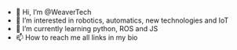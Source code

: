 - 👋 Hi, I’m @WeaverTech
- 👀 I’m interested in robotics, automatics, new technologies and IoT
- 🌱 I’m currently learning python, ROS and JS
- 📫 How to reach me all links in my bio

<!---
WeaverTech/WeaverTech is a ✨ special ✨ repository because its `README.md` (this file) appears on your GitHub profile.
You can click the Preview link to take a look at your changes.
--->
